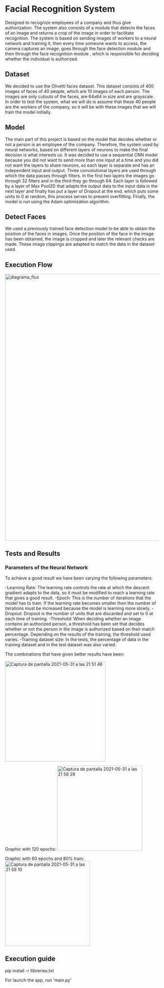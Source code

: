 # Facial Recognition System

Designed to recognize employees of a company and thus give authorization. The system also consists of a module that detects the faces of an image and returns a crop of the image in order to facilitate recognition. The system is based on sending images of workers to a neural network and training it, then every time someone wants to access, the camera captures an image, goes through the face detection module and then through the face recognition module , which is responsible for deciding whether the individual is authorized.

## Dataset

We decided to use the Olivetti faces dataset. This dataset consists of 400 images of faces of 40 people, which are 10 images of each person. The images are only cutouts of the faces, are 64x64 in size and are grayscale. In order to test the system, what we will do is assume that these 40 people are the workers of the company, so it will be with these images that we will train the model initially.

## Model

The main part of this project is based on the model that decides whether or not a person is an employee of the company. Therefore, the system used by neural networks, based on different layers of neurons
to make the final decision is what interests us.
It was decided to use a sequential CNN model because you did not want to send more than one input at a time and you did not want the layers to share neurons, so each layer is separate and has an independent input and output. Three convolutional layers are used through which the data passes through filters. In the first two layers the images go through 32 filters and in the third they go through 64. Each layer is followed by a layer of Max Pool2D that adapts the output data to the input data in the next layer and finally has put a layer of Dropout at the end, which puts some units to 0 at random, this process serves to prevent overfitting. Finally, the model is run using the Adam optimization algorithm.

## Detect Faces 

We used a previously trained face detection model to be able to obtain the position of the faces in images. Once the position of the face in the image has been obtained, the image is cropped and later the relevant checks are made. These image clippings are adapted to match the data in the dataset used.

## Execution Flow

<img width="873" alt="diagrama_flux" src="https://user-images.githubusercontent.com/65408666/120235441-49723a00-c25a-11eb-9434-4c06c5e871e6.png">

## Tests and Results

### Parameters of the Neural Network
To achieve a good result we have been varying the following parameters:

-Learning Rate: The learning rate controls the rate at which the descent gradient adapts to the data, so it must be modified to reach a learning rate that gives a good result.
-Epoch: This is the number of iterations that the model has to train. If the learning rate becomes smaller then the number of iterations must be increased because the model is learning more slowly.
-Dropout: Dropout is the number of units that are discarded and set to 0 at each time of training.
-Threshold: When deciding whether an image contains an authorized person, a threshold has been set that decides whether or not the person in the image is authorized based on their match percentage. Depending on the results of the training, the threshold used varies.
-Training dataset size: In the tests, the percentage of data in the training dataset and in the test dataset was also varied.

The combinations that have given better results have been:

<img width="329" alt="Captura de pantalla 2021-05-31 a las 21 51 46" src="https://user-images.githubusercontent.com/65408666/120235482-67d83580-c25a-11eb-8f89-a31d15b8d156.png">

Graphic with 120 epochs:
<img width="278" alt="Captura de pantalla 2021-05-31 a las 21 58 29" src="https://user-images.githubusercontent.com/65408666/120235901-56dbf400-c25b-11eb-87f4-f80dbe390b52.png">

Graphic with 60 epochs and 80% train:
<img width="278" alt="Captura de pantalla 2021-05-31 a las 21 59 10" src="https://user-images.githubusercontent.com/65408666/120235945-6eb37800-c25b-11eb-9726-c4cced9a745c.png">



## Execution guide

pip install -r llibreries.txt

For launch the app, run 'main.py'

